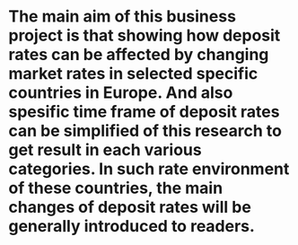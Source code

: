 # The main aim of this business project is that showing how deposit rates can be affected by changing market rates in selected specific countries in Europe. And also spesific time frame of deposit rates can be simplified of this research to get result in each various categories. In such rate environment of these countries, the main changes of deposit rates will be generally introduced to readers.
